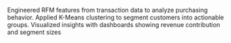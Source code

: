 Engineered RFM features from transaction data to analyze purchasing behavior.
 Applied K-Means clustering to segment customers into actionable groups.
 Visualized insights with dashboards showing revenue contribution and segment sizes
